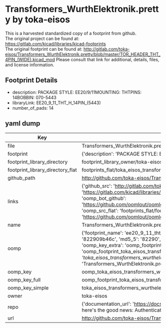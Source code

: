 # Transformers_WurthElektronik.pretty by toka-eisos  
This is a harvested standardized copy of a footprint from github.  
The original project can be found at:  
https://gitlab.com/kicad/libraries/kicad-footprints  
The original footprint can be found at:
http://gitlab.com/toka-eisos/Transformers_WurthElektronik.pretty/blob/master/TOR_HEADER_THT_4PIN_(WIDE).kicad_mod
Please consult that link for additional, details, files, and license information.  
## Footprint Details
* description: PACKAGE STYLE: EE20/9/11MOUNTING: THTPINS: 14BOBBIN: 070-5443  
* libraryLink: EE20_9_11_THT_H_14PIN_(5443)  
* number_of_pads: 14  
## yaml dump  
| Key | Value |  
| --- | --- |  
| file | Transformers_WurthElektronik.pretty/EE20_9_11_THT_H_14PIN_(5443).kicad_mod |  
| footprint | {'description': 'PACKAGE STYLE: EE20/9/11MOUNTING: THTPINS: 14BOBBIN: 070-5443', 'libraryLink': 'EE20_9_11_THT_H_14PIN_(5443)', 'number_of_pads': 14} |  
| footprint_library_directory | footprint_library_owner/toka-eisos_Transformers_WurthElektronik.pretty |  
| footprint_library_directory_flat | footprints_flat/toka_eisos_transformers_wurthelektronik_ee20_9_11_tht_h_14pin_(5443)/working |  
| github_path | http://github.com/toka-eisos/Transformers_WurthElektronik.pretty/blob/master/EE20_9_11_THT_H_14PIN_(5443).kicad_mod |  
| links | {'github_src': 'http://gitlab.com/toka-eisos/Transformers_WurthElektronik.pretty/blob/master/TOR_HEADER_THT_4PIN_(WIDE).kicad_mod', 'github_src_repo': 'https://gitlab.com/kicad/libraries/kicad-footprints', 'oomp_bot': 'footprints/toka_eisos_transformers_wurthelektronik_ee20_9_11_tht_h_14pin_(5443)/working', 'oomp_bot_github': 'https://github.com/oomlout/oomlout_oomp_footprint_bot/tree/main/footprints/toka_eisos_transformers_wurthelektronik_ee20_9_11_tht_h_14pin_(5443)/working', 'oomp_src_flat': 'footprints_flat/footprints_flat/toka_eisos_transformers_wurthelektronik_ee20_9_11_tht_h_14pin_(5443)/working', 'oomp_src_flat_github': 'https://github.com/oomlout/oomlout_oomp_footprint_src/tree/main/footprints_flat/toka_eisos_transformers_wurthelektronik_ee20_9_11_tht_h_14pin_(5443)/working'} |  
| name | Transformers_WurthElektronik.pretty |  
| oomp | {'footprint_name': 'ee20_9_11_tht_h_14pin_(5443)', 'library_name': 'transformers_wurthelektronik', 'md5': '822909b46cc54800873f32e665441669', 'md5_10': '822909b46c', 'md5_5': '82290', 'md5_6': '822909', 'oomp_key': 'oomp_toka_eisos_transformers_wurthelektronik_ee20_9_11_tht_h_14pin_(5443)', 'oomp_key_extra': 'oomp_footprint_toka_eisos_transformers_wurthelektronik_ee20_9_11_tht_h_14pin_(5443)', 'oomp_key_full': 'oomp_footprint_toka_eisos_transformers_wurthelektronik_ee20_9_11_tht_h_14pin_(5443)_822909', 'oomp_key_simple': 'toka_eisos_transformers_wurthelektronik_ee20_9_11_tht_h_14pin_(5443)', 'original_filename': 'Transformers_WurthElektronik.pretty/EE20_9_11_THT_H_14PIN_(5443).kicad_mod', 'owner_name': 'toka_eisos'} |  
| oomp_key | oomp_toka_eisos_transformers_wurthelektronik_ee20_9_11_tht_h_14pin_(5443) |  
| oomp_key_full | oomp_footprint_toka_eisos_transformers_wurthelektronik_ee20_9_11_tht_h_14pin_(5443) |  
| oomp_key_simple | toka_eisos_transformers_wurthelektronik_ee20_9_11_tht_h_14pin_(5443) |  
| owner | toka-eisos |  
| repo | {'documentation_url': 'https://docs.github.com/rest/overview/resources-in-the-rest-api#rate-limiting', 'message': "API rate limit exceeded for 84.66.173.59. (But here's the good news: Authenticated requests get a higher rate limit. Check out the documentation for more details.)"} |  
| url | http://github.com/toka-eisos/Transformers_WurthElektronik.pretty |  

